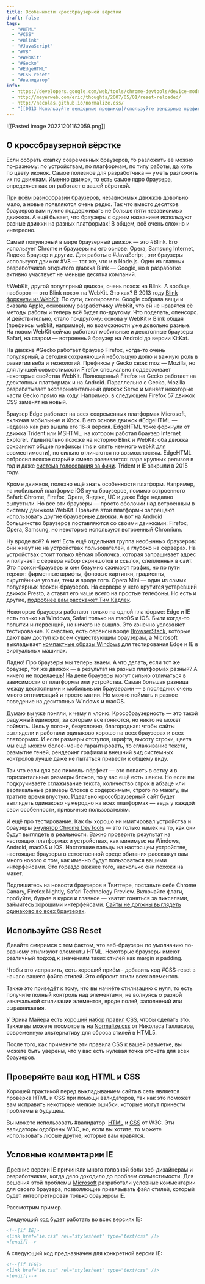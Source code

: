 ```yaml
---
title: Особенности кроссбраузерной вёрстки
draft: false
tags:
  - "#HTML"
  - "#CSS"
  - "#Blink"
  - "#JavaScript"
  - "#V8"
  - "#WebKit"
  - "#Gecko"
  - "#EdgeHTML"
  - "#CSS-reset"
  - "#валидатор"
info:
  - https://developers.google.com/web/tools/chrome-devtools/device-mode/
  - http://meyerweb.com/eric/thoughts/2007/05/01/reset-reloaded/
  - http://necolas.github.io/normalize.css/
  - "[[0013 Используйте вендорные префиксы|Используйте вендорные префиксы]]"
---
```

![[Pasted image 20221201162059.png]]

## О кроссбраузерной вёрстке

Если собрать охапку современных браузеров, то разложить её можно по-разному: по устройствам, по платформам, по типу работы, да хоть по цвету иконок. Самое полезное для разработчика — уметь разложить их по движкам. Именно движок, то есть самое ядро браузера, определяет как он работает с вашей вёрсткой.

[При всём разнообразии браузеров](https://github.com/alrra/browser-logos/blob/master/src/README.md), независимых движков довольно мало, а новые появляются очень редко. Так что вместо десятков браузеров вам нужно поддерживать не больше пяти независимых движков. А ещё бывает, что браузеры с одним названием используют разные движки на разных платформах! В общем, всё очень сложно и интересно.

Самый популярный в мире браузерный движок — это #Blink. Его использует Chrome и браузеры на его основе: Opera, Samsung Internet, Яндекс.Браузер и другие. Для работы с #JavaScript , эти браузеры используют движок #V8 — тот же, что и в Node.js. Один из главных разработчиков открытого движка Blink — Google, но в разработке активно участвует не меньше десятка компаний.

#WebKit, другой популярный движок, очень похож на Blink. А вообще, наоборот — это Blink похож на WebKit. Это как? В 2013 году [Blink форкнули из WebKit](https://youtu.be/Y70JypQCy08). По сути, скопировали. Google собрала вещи и сказала Apple, основному разработчику WebKit, что ей не нравятся её методы работы и теперь всё будет по-другому. Что поделать, опенсорс. И действительно, стало по-другому: основа у WebKit и Blink общая (префиксы webkit, например), но возможности уже довольно разные. На новом WebKit сейчас работают мобильные и десктопные браузеры Safari, на старом — встроенный браузер на Android до версии KitKat.

На движке #Gecko работает браузер Firefox, когда-то очень популярный, а сегодня сохраняющий небольшую долю и важную роль в развитии веба и технологий. Префиксы у Gecko свои: moz — Mozilla, но для лучшей совместимости Firefox специально поддерживает некоторые свойства WebKit. Полноценный Firefox на Gecko работает на десктопных платформах и на Android. Параллельно с Gecko, Mozilla разрабатывает экспериментальный движок Servo и меняет некоторые части Gecko прямо на ходу. Например, в следующем Firefox 57 движок CSS заменят на новый.

Браузер Edge работает на всех современных платформах Microsoft, включая мобильные и Xbox. В его основе движок #EdgeHTML — недавно как раз вышла его 16-я версия. EdgeHTML тоже форкнули от движка Trident или MSHTML, на котором работал браузер Internet Explorer. Удивительно похоже на историю Blink и WebKit: оба движка сохраняют общие префиксы (ms и опять немного webkit для совместимости), но сильно отличаются по возможностям. EdgeHTML отбросил всякое старьё и смело развивается: пара крупных релизов в год и даже [система голосования за фичи](https://wpdev.uservoice.com/forums/257854-microsoft-edge-developer). Trident и IE закрыли в 2015 году.

Кроме движков, полезно ещё знать особенности платформ. Например, на мобильной платформе iOS куча браузеров, помимо встроенного Safari: Chrome, Firefox, Opera, Яндекс, UC и даже Edge недавно выпустили. Но все эти браузеры — просто оболочки над встроенным в систему движком WebKit. Правила этой платформы запрещают использовать другие браузерные движки. А вот на Android большинство браузеров поставляются со своими движками: Firefox, Opera, Samsung, но некоторые используют встроенный Chromium.

Ну вроде всё? А нет! Есть ещё отдельная группа необычных браузеров: они живут не на устройствах пользователей, а глубоко на серверах. На устройствах стоит только лёгкая оболочка, которая запрашивает адрес и получает с сервера набор скриншотов и ссылок, слепленных в сайт. Это прокси-браузеры и они безумно сжимают трафик, но по пути теряют: фирменные шрифты, фоновые картинки, градиенты, скруглённые уголки, тени и вроде того. Opera Mini — один из самых популярных прокси-браузеров. На сервере у него крутится устаревший движок Presto, а ставят его чаще всего на простые телефоны. Но есть и другие, [подробнее вам расскажет Тим Кадлек](https://youtu.be/zJ1zDkuWhRw).

Некоторые браузеры работают только на одной платформе: Edge и IE есть только на Windows, Safari только на macOS и iOS. Были когда-то попытки интервенций, но ничего не вышло. Это конечно усложняет тестирование. К счастью, есть сервисы вроде [BrowserStack](https://www.browserstack.com/), которые дают вам доступ ко всем существующим браузерам, а Microsoft выкладывает [компактные образы Windows](https://developer.microsoft.com/en-us/microsoft-edge/tools/vms/) для тестирования Edge и IE в виртуальных машинах.

Ладно! Про браузеры мы теперь знаем. А что делать, если тот же браузер, тот же движок — а результат на разных платформах разный? А ничего не поделаешь! На деле браузеры могут сильно отличаться в зависимости от платформы или устройства. Самая большая разница между десктопными и мобильными браузерами — в последних очень много оптимизаций и просто магии. Но можно поймать и разное поведение на десктопных Windows и macOS.

Думаю вы уже поняли, к чему я клоню. Кроссбраузерность — это такой радужный единорог, за которым все гоняются, но никто не может поймать. Цель у погони, безусловно, благородная: чтобы сайты выглядели и работали одинаково хорошо на всех браузерах и всех платформах. И если размеры отступов, шрифта, высоту строки, цвета мы ещё можем более-менее гарантировать, то сглаживание текста, размытие теней, рендеринг графики и внешний вид системных контролов лучше даже не пытаться привести к общему виду.

Так что если для вас пиксель-пёрфект — это попасть в сетку и в горизонтальные размеры блоков, то у вас ещё есть шансы. Но если вы подкручиваете сглаживание текста, количество строк в абзаце или вертикальные размеры блоков с содержимым, строго по макету, вы тратите время впустую. Идеально кроссбраузерный сайт будет выглядеть одинаково чужеродно на всех платформах — ведь у каждой свои особенности, привычные пользователям.

И ещё про тестирование. Как бы хорошо ни имитировал устройства и браузеры [эмулятор Chrome DevTools](https://developers.google.com/web/tools/chrome-devtools/device-mode/) — это только намёк на то, как они будут выглядеть в реальности. Важно проверить результат на настоящих платформах и устройствах, как минимум: на Windows, Android, macOS и iOS. Настоящие пальцы на настоящем устройстве, настоящие браузеры в естественной среде обитания расскажут вам много нового о том, как именно будут пользоваться вашими интерфейсами. Это гораздо важнее того, насколько они похожи на макет.

Подпишитесь на новости браузеров в Твиттере, поставьте себе Chrome Canary, Firefox Nightly, Safari Technology Preview. Включайте флаги, пробуйте, будьте в курсе и главное — хватит гоняться за пикселями, займитесь хорошими интерфейсами. [Сайты не должны выглядеть одинаково во всех браузерах](http://dowebsitesneedtolookexactlythesameineverybrowser.com/).

## Используйте CSS Reset

Давайте смиримся с тем фактом, что веб-браузеры по умолчанию по-разному стилизуют элементы HTML. Некоторые браузеры имеют различный подход к значениям таких стилей как margin и padding.

Чтобы это исправить, есть хороший приём - добавить код #CSS-reset в начало вашего файла стилей. Это сбросит стили всех элементов.

Также это приведёт к тому, что вы начнёте стилизацию с нуля, то есть получите полный контроль над элементами, не волнуясь о разной изначальной стилизации элементов, вроде полей, заполнений или выравнивания.

У Эрика Майера есть [хороший набор правил CSS](http://meyerweb.com/eric/thoughts/2007/05/01/reset-reloaded/), чтобы сделать это. Также вы можете посмотреть на [Normalize.css](http://necolas.github.io/normalize.css/) от Николаса Галлахера, современную альтернативу для сброса стилей в HTML5.

После того, как примените эти правила CSS к вашей разметке, вы можете быть уверены, что у вас есть нулевая точка отсчёта для всех браузеров.

## Проверяйте ваш код HTML и CSS

Хорошей практикой перед выкладыванием сайта в сеть является проверка HTML и CSS при помощи валидаторов, так как это поможет вам исправить некоторые мелкие ошибки, которые могут принести проблемы в будущем.

Вы можете использовать #валидатор  [HTML](http://validator.w3.org/) и [CSS](http://jigsaw.w3.org/css-validator/) от W3C. Эти валидаторы одобрены W3C, но, если вы хотите, то можете использовать любые другие, которые вам нравятся.

## Условные комментарии IE

Древние версии IE причиняли много головной боли веб-дизайнерам и разработчикам, когда дело доходило до проблем совместимости. Для решения этой проблемы [Microsoft](http://www.microsoft.com/) разработали условные комментарии для своего браузера, позволяющие привязывать файл стилей, который будет интерпретирован только браузером IE.

Рассмотрим пример.

Следующий код будет работать во всех версиях IE:
~~~html
<!--[if IE]>  
<link href="ie.css" rel="stylesheet" type="text/css" /!>  
<[endif]-->
~~~
А следующий код предназначен для конкретной версии IE:
~~~html
<!--[if IE6]>  
<link href="ie.css" rel="stylesheet" type="text/css" /!>  
<[endif]-->
~~~
